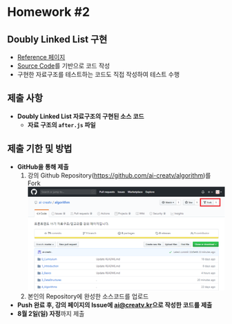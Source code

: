 # Homework #2

## Doubly Linked List 구현

- [Reference 페이지](https://github.com/ai-creatv/algorithm_FED16/tree/master/3_DataStructures/3_4_LinkedLists)
- [Source Code](https://github.com/ai-creatv/algorithm_FED16/blob/master/3_DataStructures/3_4_LinkedLists/src/DLL/after.js)를 기반으로 코드 작성
- 구현한 자료구조를 테스트하는 코드도 직접 작성하여 테스트 수행

## 제출 사항

- **Doubly Linked List 자료구조의 구현된 소스 코드**
  - **자료 구조의 `after.js` 파일**

## 제출 기한 및 방법

- **GitHub을 통해 제출**
  1. 강의 Github Repository(<https://github.com/ai-creatv/algorithm>)를 Fork
  ![Fork](img/1.png)
  1. 본인의 Repository에 완성한 소스코드를 업로드
- **Push 완료 후, 강의 페이지의 Issue에 <ai@creatv.kr>으로 작성한 코드를 제출**
- **8월 2일(일) 자정**까지 제출
